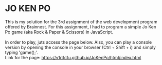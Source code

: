 # JO KEN PO

This is my solution for the 3rd assignment of the web development program offered by Brainnest.
For this assignment, I had to program a simple Jo Ken Po game (aka Rock & Paper & Scissors) in JavaScript.
<br>
<br>
In order to play, juts access the page below. Also, you can play a console version by opening the console in your browser (Ctrl + Shift + i) and simply typing 'game();'.
<br>
Link for the page: https://v1n1c1u.github.io/JoKenPo/html/index.html
